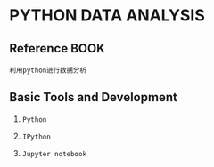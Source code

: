 # PYTHON DATA ANALYSIS 


## Reference BOOK

`利用python进行数据分析`


## Basic Tools and Development 


1. `Python`

2. `IPython`

3. `Jupyter notebook`


